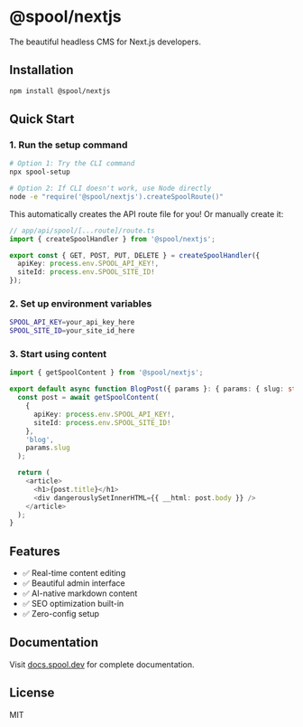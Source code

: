 # @spool/nextjs

The beautiful headless CMS for Next.js developers.

## Installation

```bash
npm install @spool/nextjs
```

## Quick Start

### 1. Run the setup command

```bash
# Option 1: Try the CLI command
npx spool-setup

# Option 2: If CLI doesn't work, use Node directly
node -e "require('@spool/nextjs').createSpoolRoute()"
```

This automatically creates the API route file for you! Or manually create it:

```typescript
// app/api/spool/[...route]/route.ts
import { createSpoolHandler } from '@spool/nextjs';

export const { GET, POST, PUT, DELETE } = createSpoolHandler({
  apiKey: process.env.SPOOL_API_KEY!,
  siteId: process.env.SPOOL_SITE_ID!
});
```

### 2. Set up environment variables

```bash
SPOOL_API_KEY=your_api_key_here
SPOOL_SITE_ID=your_site_id_here
```

### 3. Start using content

```typescript
import { getSpoolContent } from '@spool/nextjs';

export default async function BlogPost({ params }: { params: { slug: string } }) {
  const post = await getSpoolContent(
    {
      apiKey: process.env.SPOOL_API_KEY!,
      siteId: process.env.SPOOL_SITE_ID!
    },
    'blog',
    params.slug
  );

  return (
    <article>
      <h1>{post.title}</h1>
      <div dangerouslySetInnerHTML={{ __html: post.body }} />
    </article>
  );
}
```

## Features

- ✅ Real-time content editing
- ✅ Beautiful admin interface  
- ✅ AI-native markdown content
- ✅ SEO optimization built-in
- ✅ Zero-config setup

## Documentation

Visit [docs.spool.dev](https://docs.spool.dev) for complete documentation.

## License

MIT 